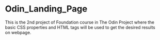 # Odin_Landing_Page

This is the 2nd project of Foundation course in The Odin Project where the basic CSS properties and HTML tags will be used to get the desired results on webpage.
